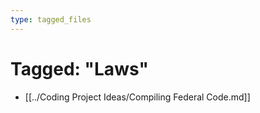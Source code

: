 ```yaml
---
type: tagged_files
---
```

# Tagged: "Laws"

- [[../Coding Project Ideas/Compiling Federal Code.md]]
